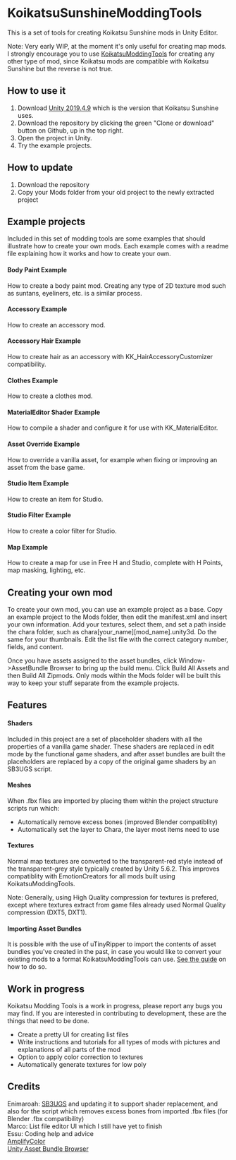 # KoikatsuSunshineModdingTools
This is a set of tools for creating Koikatsu Sunshine mods in Unity Editor.

Note: Very early WIP, at the moment it's only useful for creating map mods. I strongly encourage you to use [KoikatsuModdingTools](https://github.com/IllusionMods/KoikatsuModdingTools) for creating any other type of mod, since Koikatsu mods are compatible with Koikatsu Sunshine but the reverse is not true.

## How to use it
1. Download [Unity 2019.4.9](https://unity3d.com/get-unity/download/archive) which is the version that Koikatsu Sunshine uses.
2. Download the repository by clicking the green "Clone or download" button on Github, up in the top right.
3. Open the project in Unity.
4. Try the example projects.

## How to update
1. Download the repository
2. Copy your Mods folder from your old project to the newly extracted project

## Example projects
Included in this set of modding tools are some examples that should illustrate how to create your own mods. Each example comes with a readme file explaining how it works and how to create your own.

#### Body Paint Example
How to create a body paint mod. Creating any type of 2D texture mod such as suntans, eyeliners, etc. is a similar process.

#### Accessory Example
How to create an accessory mod.

#### Accessory Hair Example
How to create hair as an accessory with KK_HairAccessoryCustomizer compatibility.

#### Clothes Example
How to create a clothes mod.

#### MaterialEditor Shader Example
How to compile a shader and configure it for use with KK_MaterialEditor.

#### Asset Override Example
How to override a vanilla asset, for example when fixing or improving an asset from the base game.

#### Studio Item Example
How to create an item for Studio.

#### Studio Filter Example
How to create a color filter for Studio.

#### Map Example
How to create a map for use in Free H and Studio, complete with H Points, map masking, lighting, etc.

## Creating your own mod
To create your own mod, you can use an example project as a base. Copy an example project to the Mods folder, then edit the manifest.xml and insert your own information. Add your textures, select them, and set a path inside the chara folder, such as chara\[your_name]\[mod_name].unity3d. Do the same for your thumbnails. Edit the list file with the correct category number, fields, and content.

Once you have assets assigned to the asset bundles, click Window->AssetBundle Browser to bring up the build menu. Click Build All Assets and then Build All Zipmods. Only mods within the Mods folder will be built this way to keep your stuff separate from the example projects.

## Features
#### Shaders
Included in this project are a set of placeholder shaders with all the properties of a vanilla game shader. These shaders are replaced in edit mode by the functional game shaders, and after asset bundles are built the placeholders are replaced by a copy of the original game shaders by an SB3UGS script.

#### Meshes
When .fbx files are imported by placing them within the project structure scripts run which:
* Automatically remove excess bones (improved Blender compatiblity)
* Automatically set the layer to Chara, the layer most items need to use

#### Textures
Normal map textures are converted to the transparent-red style instead of the transparent-grey style typically created by Unity 5.6.2. This improves compatiblity with EmotionCreators for all mods built using KoikatsuModdingTools.

Note: Generally, using High Quality compression for textures is prefered, except where textures extract from game files already used Normal Quality compression (DXT5, DXT1).

#### Importing Asset Bundles
It is possible with the use of uTinyRipper to import the contents of asset bundles you've created in the past, in case you would like to convert your existing mods to a format KoikatsuModdingTools can use. [See the guide](https://github.com/IllusionMods/KoikatsuModdingTools/wiki/Importing-Contents-Of-AssetBundles) on how to do so.

## Work in progress
Koikatsu Modding Tools is a work in progress, please report any bugs you may find. If you are interested in contributing to development, these are the things that need to be done.

* Create a pretty UI for creating list files
* Write instructions and tutorials for all types of mods with pictures and explanations of all parts of the mod
* Option to apply color correction to textures
* Automatically generate textures for low poly

## Credits
Enimaroah: [SB3UGS](https://github.com/enimaroah/SB3Utility) and updating it to support shader replacement, and also for the script which removes excess bones from imported .fbx files (for Blender .fbx compatibility)<br/>
Marco: List file editor UI which I still have yet to finish<br/>
Essu: Coding help and advice<br/>
[AmplifyColor](https://github.com/AmplifyCreations/AmplifyColor)<br/>
[Unity Asset Bundle Browser](https://github.com/Unity-Technologies/AssetBundles-Browser)<br/>
